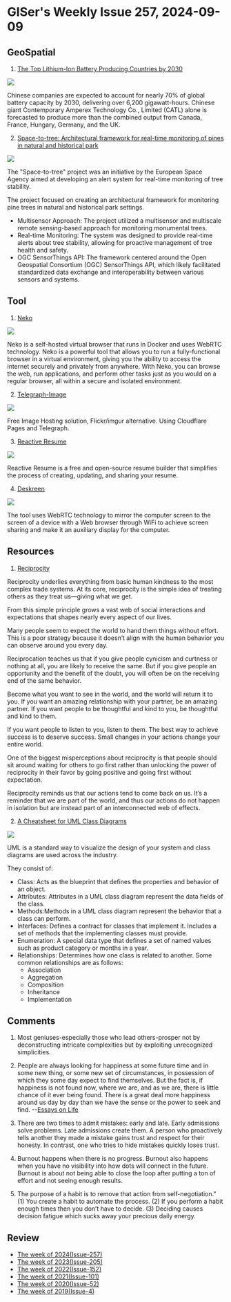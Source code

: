 # GISer's Weekly Issue 257, 2024-09-09

## GeoSpatial

1. [The Top Lithium-Ion Battery Producing Countries by 2030](https://www.visualcapitalist.com/ranked-the-top-lithium-ion-battery-producing-countries-by-2030/)

![](https://www.visualcapitalist.com/wp-content/uploads/2024/08/Benchmark-3_Top-Lithium-Ion-Battery-Producers_Site.jpg)

Chinese companies are expected to account for nearly 70% of global battery capacity by 2030, delivering over 6,200 gigawatt-hours. Chinese giant Contemporary Amperex Technology Co., Limited (CATL) alone is forecasted to produce more than the combined output from Canada, France, Hungary, Germany, and the UK.

2. [Space-to-tree: Architectural framework for real-time monitoring of pines in natural and historical park](https://onlinelibrary.wiley.com/doi/full/10.1002/itl2.574)

![](https://onlinelibrary.wiley.com/cms/asset/2ca78881-9e07-49af-96c5-b2f04f5efdef/itl2574-fig-0002-m.jpg)

The "Space-to-tree" project was an initiative by the European Space Agency aimed at developing an alert system for real-time monitoring of tree stability.

The project focused on creating an architectural framework for monitoring pine trees in natural and historical park settings.

- Multisensor Approach: The project utilized a multisensor and multiscale remote sensing-based approach for monitoring monumental trees.
- Real-time Monitoring: The system was designed to provide real-time alerts about tree stability, allowing for proactive management of tree health and safety.
- OGC SensorThings API: The framework centered around the Open Geospatial Consortium (OGC) SensorThings API, which likely facilitated standardized data exchange and interoperability between various sensors and systems.

## Tool

1. [Neko](https://github.com/m1k1o/neko)

![](https://raw.githubusercontent.com/m1k1o/neko/master/docs/_media/intro.gif)

Neko is a self-hosted virtual browser that runs in Docker and uses WebRTC technology. Neko is a powerful tool that allows you to run a fully-functional browser in a virtual environment, giving you the ability to access the internet securely and privately from anywhere. With Neko, you can browse the web, run applications, and perform other tasks just as you would on a regular browser, all within a secure and isolated environment.

2. [Telegraph-Image](https://github.com/cf-pages/Telegraph-Image/blob/main/README-EN.md)

![](https://gw.alipayobjects.com/zos/k/65/SCR-20240825-tazk.png?x-oss-process=image/resize,w_3600/format,webp)

Free Image Hosting solution, Flickr/imgur alternative. Using Cloudflare Pages and Telegraph.

3. [Reactive Resume](https://github.com/AmruthPillai/Reactive-Resume)

![](https://img.hellogithub.com/i/mrgAobcw3Liv9Hs_1724757201.jpg)

Reactive Resume is a free and open-source resume builder that simplifies the process of creating, updating, and sharing your resume.

4. [Deskreen](https://github.com/pavlobu/deskreen)

![](https://img.hellogithub.com/i/1rxMwQA5R07XgEh_1724754180.jpg)

The tool uses WebRTC technology to mirror the computer screen to the screen of a device with a Web browser through WiFi to achieve screen sharing and make it an auxiliary display for the computer.

## Resources

1. [Reciprocity](https://fs.blog/brain-food/september-1-2024/)

Reciprocity underlies everything from basic human kindness to the most complex trade systems. At its core, reciprocity is the simple idea of treating others as they treat us—giving what we get.

From this simple principle grows a vast web of social interactions and expectations that shapes nearly every aspect of our lives.

Many people seem to expect the world to hand them things without effort. This is a poor strategy because it doesn’t align with the human behavior you can observe around you every day.

Reciprocation teaches us that if you give people cynicism and curtness or nothing at all, you are likely to receive the same. But if you give people an opportunity and the benefit of the doubt, you will often be on the receiving end of the same behavior.

Become what you want to see in the world, and the world will return it to you. If you want an amazing relationship with your partner, be an amazing partner. If you want people to be thoughtful and kind to you, be thoughtful and kind to them.

If you want people to listen to you, listen to them. The best way to achieve success is to deserve success. Small changes in your actions change your entire world.

One of the biggest misperceptions about reciprocity is that people should sit around waiting for others to go first rather than unlocking the power of reciprocity in their favor by going positive and going first without expectation.

Reciprocity reminds us that our actions tend to come back on us. It’s a reminder that we are part of the world, and thus our actions do not happen in isolation but are instead part of an interconnected web of effects.

2. [A Cheatsheet for UML Class Diagrams](https://blog.bytebytego.com/i/147924677/a-cheatsheet-for-uml-class-diagrams)

![](https://substackcdn.com/image/fetch/w_1456,c_limit,f_webp,q_auto:good,fl_lossy/https%3A%2F%2Fsubstack-post-media.s3.amazonaws.com%2Fpublic%2Fimages%2F6f236404-6ba9-4ba6-a25b-b3c76a7c073a_1281x1536.gif)

UML is a standard way to visualize the design of your system and class diagrams are used across the industry.

They consist of:

- Class: Acts as the blueprint that defines the properties and behavior of an object.
- Attributes: Attributes in a UML class diagram represent the data fields of the class.
- Methods:Methods in a UML class diagram represent the behavior that a class can perform.
- Interfaces: Defines a contract for classes that implement it. Includes a set of methods that the implementing classes must provide.
- Enumeration: A special data type that defines a set of named values such as product category or months in a year.
- Relationships: Determines how one class is related to another. Some common relationships are as follows:
  - Association
  - Aggregation
  - Composition
  - Inheritance
  - Implementation

## Comments

1. Most geniuses-especially those who lead others-prosper not by deconstructing intricate complexities but by exploiting unrecognized simplicities.

2. People are always looking for happiness at some future time and in some new thing, or some new set of circumstances, in possession of which they some day expect to find themselves. But the fact is, if happiness is not found now, where we are, and as we are, there is little chance of it ever being found. There is a great deal more happiness around us day by day than we have the sense or the power to seek and find. --[Essays on Life](https://amzn.to/3ASNoWN)

3. There are two times to admit mistakes: early and late. Early admissions solve problems. Late admissions create them. A person who proactively tells another they made a mistake gains trust and respect for their honesty. In contrast, one who tries to hide mistakes quickly loses trust.

4. Burnout happens when there is no progress. Burnout also happens when you have no visibility into how dots will connect in the future. Burnout is about not being able to close the loop after putting a ton of effort and not seeing enough results.

5. The purpose of a habit is to remove that action from self-negotiation." (1) You create a habit to automate the process. (2) If you perform a habit enough times then you don’t have to decide. (3) Deciding causes decision fatigue which sucks away your precious daily energy.

## Review

- [The week of 2024(Issue-257)](../2024/issue-257.md)
- [The week of 2023(Issue-205)](../2023/issue-205.md)
- [The week of 2022(Issue-152)](../2022/issue-152.md)
- [The week of 2021(Issue-101)](../2021/issue-101.md)
- [The week of 2020(Issue-52)](../2020/issue-52.md)
- [The week of 2019(Issue-4)](../2019/issue-4.md)
